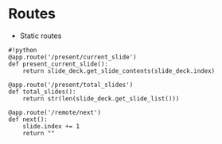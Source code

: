 Routes
======

- Static routes

<!--  -->

	#!python
	@app.route('/present/current_slide')
	def present_current_slide():
		return slide_deck.get_slide_contents(slide_deck.index)

	@app.route('/present/total_slides')
	def total_slides():
		return str(len(slide_deck.get_slide_list()))

	@app.route('/remote/next')
	def next():
		slide.index += 1
		return ""